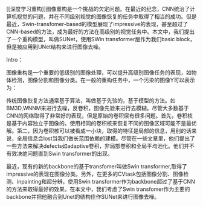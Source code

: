 [[深度学习重构]]图像重构是一个挑战的欠定问题。在最近的纪念，CNN统治了计算机视觉的问题，并在不同级别视觉的图像恢复的任务中取得了相当的成功。但是最近，Swin-transfomer-based的模型展现了impressive的表现，甚至超过了CNN-based的方法，成为最好的方法在高级别的视觉任务中。本文中，我们提出了一个重构模型，叫做SUNet，使用SWin transformer层作为我们basic block，但是被应用到UNet结构来进行图像去噪。

Intro：

图像重构是一个重要的低级别的图像处理，可以提升高级别图像任务的表现，如物体检测，图像分割和图像分类。在一般的重构任务中，一个污染的图像Y可以表示为：


传统图像恢复方法通常基于算法，叫做基于先验的，基于模型的方法。如BM3D,WNNM来进行去噪，反卷积，图像先验来进行去模糊。尽管大多数基于CNN的网络取得了非常好的表现，但是原始的卷积层有很多问题。首先，卷积核是基于内容独立于图像的。使用相同的卷积核来恢复不同的图像区域可能不是最优解。第二，因为卷积核可以被看成一小块，取得的特征是局部的信息，用别的话来说，全局信息会lost当我们做长范围依赖的建模。尽管在一些文章里，他们提出了一些方法来解决defects如adaptive卷积，非局部卷积和全局平均池化。他们并不有效决绝问题直到Swin transformer的出现。

最近，现有的新的backbone的基于transfomer叫做Swin transformer,取得了impressive的表现在图像分类。另外，在更多的CVtask包括图像分割、图像检测、inpainting和超分辨，使用Swin transformer作为backbone超过了基于CNN的方法来取得最好的效果。在本文中，我们考虑了Swin transfomer作为主要的backbone并把他融合到Unet的结构佳作SUNet来进行图像去噪。